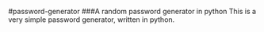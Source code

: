 #password-generator
###A random password generator in python
This is a very simple password generator, written in python.
